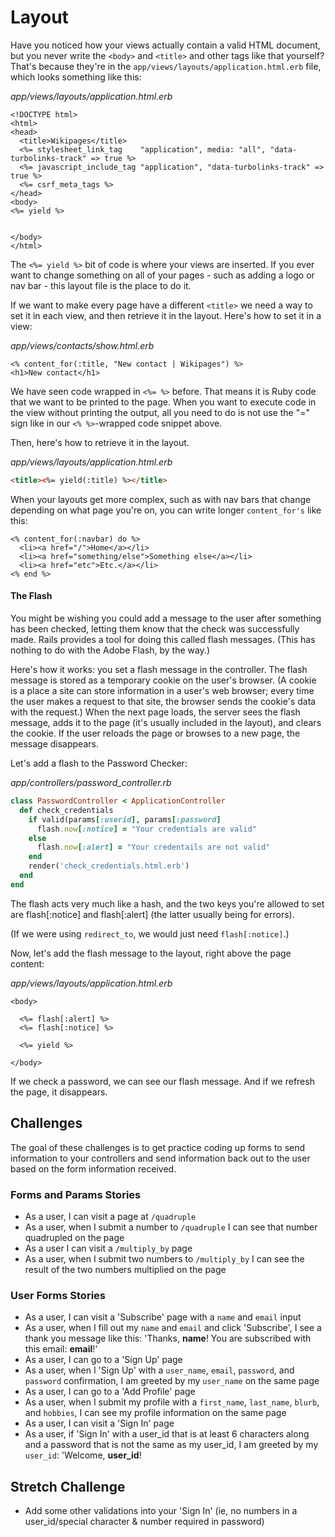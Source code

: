 # Layout

Have you noticed how your views actually contain a valid HTML document, but you never write the `<body>` and `<title>` and other tags like that yourself? That's because they're in the `app/views/layouts/application.html.erb` file, which looks something like this:

*app/views/layouts/application.html.erb*

```erb
<!DOCTYPE html>
<html>
<head>
  <title>Wikipages</title>
  <%= stylesheet_link_tag    "application", media: "all", "data-turbolinks-track" => true %>
  <%= javascript_include_tag "application", "data-turbolinks-track" => true %>
  <%= csrf_meta_tags %>
</head>
<body>
<%= yield %>


</body>
</html>
```
The `<%= yield %>` bit of code is where your views are inserted. If you ever want to change something on all of your pages - such as adding a logo or nav bar - this layout file is the place to do it.

If we want to make every page have a different `<title>` we need a way to set it in each view, and then retrieve it in the layout. Here's how to set it in a view:

*app/views/contacts/show.html.erb*

```erb
<% content_for(:title, "New contact | Wikipages") %>
<h1>New contact</h1>
```

We have seen code wrapped in `<%= %>` before.  That means it is Ruby code that we want to be printed to the page.  When you want to execute code in the view without printing the output, all you need to do is not use the "=" sign like in our `<% %>`-wrapped code snippet above.

Then, here's how to retrieve it in the layout.

*app/views/layouts/application.html.erb*

```html
<title><%= yield(:title) %></title>
```

When your layouts get more complex, such as with nav bars that change depending on what page you're on, you can write longer `content_for's` like this:

```erb
<% content_for(:navbar) do %>
  <li><a href="/">Home</a></li>
  <li><a href="something/else">Something else</a></li>
  <li><a href="etc">Etc.</a></li>
<% end %>
```

#### The Flash
You might be wishing you could add a message to the user after something has been checked, letting them know that the check was successfully made. Rails provides a tool for doing this called flash messages. (This has nothing to do with the Adobe Flash, by the way.)

Here's how it works: you set a flash message in the controller. The flash message is stored as a temporary cookie on the user's browser. (A cookie is a place a site can store information in a user's web browser; every time the user makes a request to that site, the browser sends the cookie's data with the request.) When the next page loads, the server sees the flash message, adds it to the page (it's usually included in the layout), and clears the cookie. If the user reloads the page or browses to a new page, the message disappears.

Let's add a flash to the Password Checker:

*app/controllers/password_controller.rb*

```ruby
class PasswordController < ApplicationController
  def check_credentials
    if valid(params[:userid], params[:password]
      flash.now[:notice] = "Your credentials are valid"
    else
      flash.now[:alert] = "Your credentails are not valid"
    end
    render('check_credentials.html.erb')
  end
end
```
The flash acts very much like a hash, and the two keys you're allowed to set are flash[:notice] and flash[:alert] (the latter usually being for errors).

(If we were using `redirect_to`, we would just need `flash[:notice]`.)

Now, let's add the flash message to the layout, right above the page content:

*app/views/layouts/application.html.erb*

```erb
<body>

  <%= flash[:alert] %>
  <%= flash[:notice] %>

  <%= yield %>

</body>
```
If we check a password, we can see our flash message. And if we refresh the page, it disappears.

## Challenges

The goal of these challenges is to get practice coding up forms to send information to your controllers and send information back out to the user based on the form information received.

### Forms and Params Stories

- As a user, I can visit a page at `/quadruple`
- As a user, when I submit a number to `/quadruple` I can see that number quadrupled on the page
- As a user I can visit a `/multiply_by` page
- As a user, when I submit two numbers to `/multiply_by` I can see the result of the two numbers multiplied on the page

### User Forms Stories

- As a user, I can visit a 'Subscribe' page with a `name` and `email` input
- As a user, when I fill out my `name` and `email` and click 'Subscribe', I see a thank you message like this: 'Thanks, **name**! You are subscribed with this email: **email**!'
- As a user, I can go to a 'Sign Up' page
- As a user, when I 'Sign Up' with a `user_name`, `email`, `password`, and `password` confirmation, I am greeted by my `user_name` on the same page
- As a user, I can go to a 'Add Profile' page
- As a user, when I submit my profile with a `first_name`, `last_name`, `blurb`, and `hobbies`, I can see my profile information on the same page
- As a user, I can visit a 'Sign In' page
- As a user, if 'Sign In' with a user_id that is at least 6 characters along and a password that is not the same as my user_id, I am greeted by my `user_id`: 'Welcome, **user_id**!

## Stretch Challenge
- Add some other validations into your 'Sign In' (ie, no numbers in a user_id/special character & number required in password)
